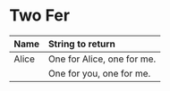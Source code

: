 # Two Fer

|Name    |String to return
|:-------|:------------------
|Alice   |One for Alice, one for me.
|        |One for you, one for me.
